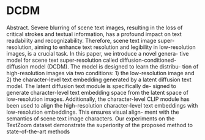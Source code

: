 # DCDM
Abstract. Severe blurring of scene text images, resulting in the loss
of critical strokes and textual information, has a profound impact on
text readability and recognizability. Therefore, scene text image super-
resolution, aiming to enhance text resolution and legibility in low-resolution
images, is a crucial task. In this paper, we introduce a novel genera-
tive model for scene text super-resolution called diffusion-conditioned-
diffusion model (DCDM). The model is designed to learn the distribu-
tion of high-resolution images via two conditions: 1) the low-resolution
image and 2) the character-level text embedding generated by a latent
diffusion text model. The latent diffusion text module is specifically de-
signed to generate character-level text embedding space from the latent
space of low-resolution images. Additionally, the character-level CLIP
module has been used to align the high-resolution character-level text
embeddings with low-resolution embeddings. This ensures visual align-
ment with the semantics of scene text image characters. Our experiments
on the TextZoom dataset demonstrate the superiority of the proposed
method to state-of-the-art methods
